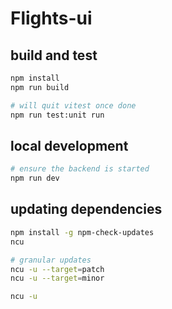 # Flights-ui

## build and test

```bash
npm install
npm run build

# will quit vitest once done
npm run test:unit run
```

## local development

```bash
# ensure the backend is started
npm run dev
```

## updating dependencies

```bash
npm install -g npm-check-updates
ncu

# granular updates
ncu -u --target=patch
ncu -u --target=minor

ncu -u
```
